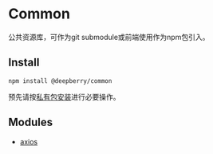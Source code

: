 # Common
公共资源库，可作为git submodule或前端使用作为npm包引入。

## Install
```shell
npm install @deepberry/common
```
预先请按[私有包安装](https://github.com/deepberry/FE-docs/blob/master/packages/DeepBerry%E7%A7%81%E6%9C%89%E5%8C%85%E5%AE%89%E8%A3%85.md)进行必要操作。

## Modules
+ [axios](./docs/axios.md)